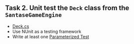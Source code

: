 ## Task 2. Unit test the `Deck` class from the `SantaseGameEngine`
*   [Deck.cs](https://github.com/NikolayIT/SantaseGameEngine/blob/master/Source/Santase.Logic/Cards/Deck.cs)
*   Use NUnit as a testing framework
*   Write at least one [Parameterized Test](http://nunit.org/index.php?p=parameterizedTests&r=2.6.1)
